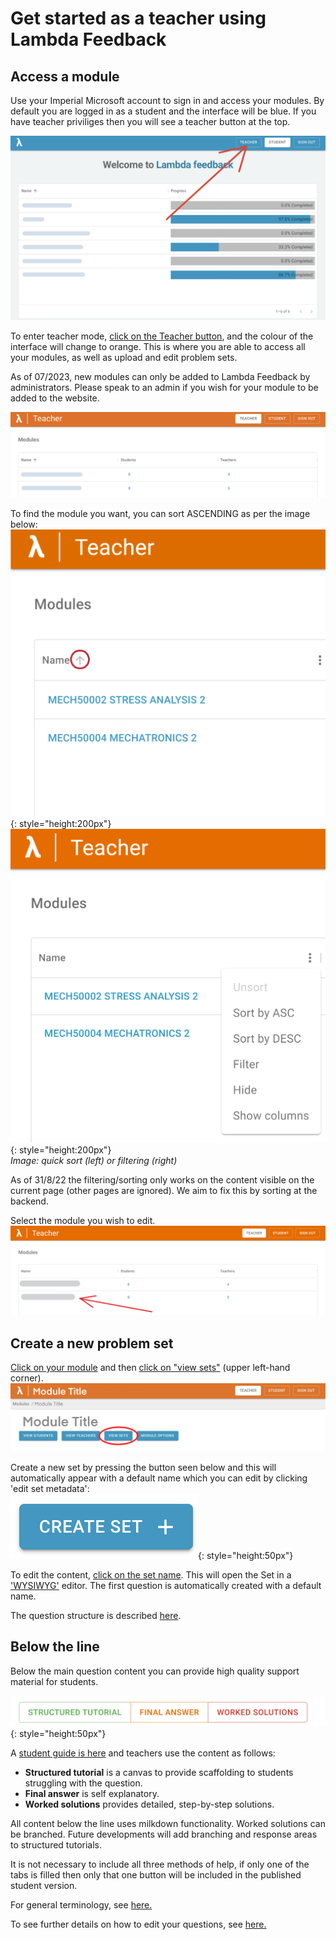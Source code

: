 # Get started as a teacher using Lambda Feedback

## Access a module

Use your Imperial Microsoft account to sign in and access your modules. By default you are logged in as a student and the interface will be blue. If you have teacher priviliges then you will see a teacher button at the top.

![Buttons](images/Student_Mode_Arrow.PNG)<br />

To enter teacher mode, <ins>click on the Teacher button</ins>, and the colour of the interface will change to orange. This is where you are able to access all your modules, as well as upload and edit problem sets. 

As of 07/2023, new modules can only be added to Lambda Feedback by administrators. Please speak to an admin if you wish for your module to be added to the website. 

![Teacher](images/Teacher_Mode_Orange.PNG)<br />

To find the module you want, you can sort ASCENDING as per the image below:<br />
![Sort](images/Sort_Modules.png){: style="height:200px"}
![Filter](images/Filter_Modules.png){: style="height:200px"}<br />
_Image: quick sort (left) or filtering (right)_

As of 31/8/22 the filtering/sorting only works on the content visible on the current page (other pages are ignored). We aim to fix this by sorting at the backend.

Select the module you wish to edit.<br />
![Select module](images/Teacher_Module_Selection.png)


## Create a new problem set

<ins>Click on your module</ins> and then <ins>click on "view sets"</ins> (upper left-hand corner).<br />
![View sets](images/Teacher_View_Sets.png)


Create a new set by pressing the button seen below and this will automatically appear with a default name which you can edit by clicking 'edit set metadata':<br />
![Create set](images/create_set.png){: style="height:50px"}

To edit the content, <ins>click on the set name</ins>. This will open the Set in a ['WYSIWYG'](https://en.wikipedia.org/wiki/WYSIWYG) editor. The first question is automatically created with a default name.

The question structure is described [here](../../student/index.md).

## Below the line

Below the main question content you can provide high quality support material for students. 

![Below the line buttons screenshot](../../student/images/Traffic_Light_Only.png){: style="height:50px"}

A [student guide is here](../../student/index.md) and teachers use the content as follows:
 
- **Structured tutorial** is a canvas to provide scaffolding to students struggling with the question.
- **Final answer** is self explanatory.
- **Worked solutions** provides detailed, step-by-step solutions.
 
All content below the line uses milkdown functionality. Worked solutions can be branched. Future developments will add branching and response areas to structured tutorials.
 
It is not necessary to include all three methods of help, if only one of the tabs is filled then only that one button will be included in the published student version.
 
For general terminology, see [here.](../../intro/terminology.md)

To see further details on how to edit your questions, see [here.](content-sets-questions.md)